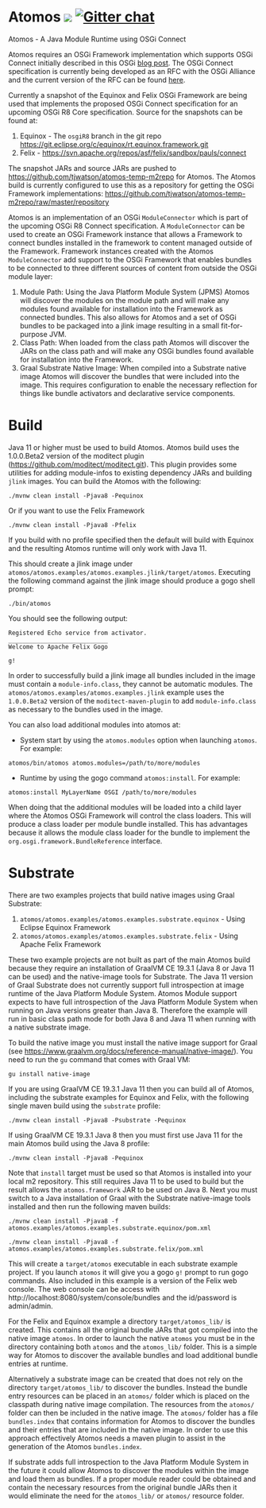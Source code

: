 # Atomos ![](https://github.com/tjwatson/atomos/workflows/Java%20CI/badge.svg) [![Gitter chat](https://badges.gitter.im/gitterHQ/gitter.png)](https://gitter.im/Atomos-OSGi-Connect-Framework/community)

Atomos - A Java Module Runtime using OSGi Connect

Atomos requires an OSGi Framework implementation which supports OSGi Connect initially described in this OSGi [blog post](https://blog.osgi.org/2019/09/osgi-connect-revisited.html).  The OSGi Connect specification is currently being developed as an RFC with the OSGi Alliance and the current version of the RFC can be found [here](https://github.com/osgi/design/blob/master/rfcs/rfc0243/rfc-0243-Connect.pdf).

Currently a snapshot of the Equinox and Felix OSGi Framework are being used that implements the proposed OSGi Connect specification for an upcoming OSGi R8 Core specification. Source for the snapshots can be found at:
1. Equinox - The `osgiR8` branch in the git repo https://git.eclipse.org/c/equinox/rt.equinox.framework.git
1. Felix - https://svn.apache.org/repos/asf/felix/sandbox/pauls/connect

The snapshot JARs and source JARs are pushed to https://github.com/tjwatson/atomos-temp-m2repo for Atomos. The Atomos build is currently configured to use this as a repository for getting the OSGi Framework implementations: https://github.com/tjwatson/atomos-temp-m2repo/raw/master/repository

Atomos is an implementation of an OSGi `ModuleConnector` which is part of the upcoming OSGi R8 Connect specification. A `ModuleConnector` can be used to create an OSGi Framework instance that allows a Framework to connect bundles installed in the framework to content managed outside of the Framework. Framework instances created with the Atomos `ModuleConnector` add support to the OSGi Framework that enables bundles to be connected to three different sources of content from outside the OSGi module layer:

1. Module Path:  Using the Java Platform Module System (JPMS) Atomos will discover the modules on the module path and will make any modules found available for installation into the Framework as connected bundles.  This also allows for Atomos and a set of OSGi bundles to be packaged into a jlink image resulting in a small fit-for-purpose JVM.
1. Class Path:  When loaded from the class path Atomos will discover the JARs on the class path and will make any OSGi bundles found available for installation into the Framework.
1. Graal Substrate Native Image:  When compiled into a Substrate native image Atomos will discover the bundles that were included into the image.  This requires configuration to enable the necessary reflection for things like bundle activators and declarative service components.


# Build

Java 11 or higher must be used to build Atomos.  Atomos build uses the 1.0.0.Beta2 version of the moditect plugin (https://github.com/moditect/moditect.git). This plugin provides some utilities for adding module-infos to existing dependency JARs and building `jlink` images.  You can build the Atomos with the following:

`./mvnw clean install -Pjava8 -Pequinox`

Or if you want to use the Felix Framework

`./mvnw clean install -Pjava8 -Pfelix`

If you build with no profile specified then the default will build with Equinox and the resulting Atomos runtime will only work with Java 11.

This should create a jlink image under `atomos/atomos.examples/atomos.examples.jlink/target/atomos`. Executing the following command against the jlink image should produce a gogo shell prompt:

`./bin/atomos`

You should see the following output:

```
Registered Echo service from activator.
____________________________
Welcome to Apache Felix Gogo

g! 
```

In order to successfully build a jlink image all bundles included in the image must contain a `module-info.class`, they cannot be automatic modules. The `atomos/atomos.examples/atomos.examples.jlink` example uses the `1.0.0.Beta2` version of the `moditect-maven-plugin` to add `module-info.class` as necessary to the bundles used in the image.

You can also load additional modules into atomos at:

 - System start
by using the `atomos.modules` option when launching `atomos`. For example:

```
atomos/bin/atomos atomos.modules=/path/to/more/modules
```

 - Runtime
by using the gogo command `atomos:install`. For example:

```
atomos:install MyLayerName OSGI /path/to/more/modules
```

When doing that the additional modules will be loaded into a child layer where the Atomos OSGi Framework will control the class loaders.  This will produce a class loader per module bundle installed.  This has advantages because it allows the module class loader for the bundle to implement the `org.osgi.framework.BundleReference` interface.

# Substrate

There are two examples projects that build native images using Graal Substrate:
1. `atomos/atomos.examples/atomos.examples.substrate.equinox` - Using Eclipse Equinox Framework
1. `atomos/atomos.examples/atomos.examples.substrate.felix` - Using Apache Felix Framework

These two example projects are not built as part of the main Atomos build because they require an installation of GraalVM CE 19.3.1 (Java 8 or Java 11 can be used) and the native-image tools for Substrate. The Java 11 version of Graal Substrate does not currently support full introspection at image runtime of the Java Platform Module System. Atomos Module support expects to have full introspection of the Java Platform Module System when running on Java versions greater than Java 8. Therefore the example will run in basic class path mode for both Java 8 and Java 11 when running with a native substrate image.

To build the native image you must install the native image support for Graal (see https://www.graalvm.org/docs/reference-manual/native-image/).  You need to run the `gu` command that comes with Graal VM: 

`gu install native-image`

If you are using GraalVM CE 19.3.1 Java 11 then you can build all of Atomos, including the substrate examples for Equinox and Felix, with the following single maven build using the `substrate` profile:

`./mvnw clean install -Pjava8 -Psubstrate -Pequinox`

If using GraalVM CE 19.3.1 Java 8 then you must first use Java 11 for the main Atomos build using the Java 8 profile:

`./mvnw clean install -Pjava8 -Pequinox`

Note that `install` target must be used so that Atomos is installed into your local m2 repository. This still requires Java 11 to be used to build but the result allows the `atomos.framework` JAR to be used on Java 8. Next you must switch to a Java installation of Graal with the Substrate native-image tools installed and then run the following maven builds:

`./mvnw clean install -Pjava8 -f atomos.examples/atomos.examples.substrate.equinox/pom.xml`

`./mvnw clean install -Pjava8 -f atomos.examples/atomos.examples.substrate.felix/pom.xml`

This will create a `target/atomos` executable in each substrate example project. If you launch `atomos` it will give you a gogo `g!` prompt to run gogo commands.  Also included in this example is a version of the Felix web console.  The web console can be access with http://localhost:8080/system/console/bundles and the id/password is admin/admin.

For the Felix and Equinox example a directory `target/atomos_lib/` is created.  This contains all the original bundle JARs that got compiled into the native image `atomos`.  In order to launch the native `atomos` you must be in the directory containing both `atomos` and the `atomos_lib/` folder.  This is a simple way for Atomos to discover the available bundles and load additional bundle entries at runtime.

Alternatively a substrate image can be created that does not rely on the directory `target/atomos_lib/` to discover the bundles.  Instead the bundle entry resources can be placed in an `atomos/` folder which is placed on the classpath during native image compilation. The resources from the `atomos/` folder can then be included in the native image.  The `atomos/` folder has a file `bundles.index` that contains information for Atomos to discover the bundles and their entries that are included in the native image. In order to use this approach effectively Atomos needs a maven plugin to assist in the generation of the Atomos `bundles.index`.

If substrate adds full introspection to the Java Platform Module System in the future it could allow Atomos to discover the modules within the image and load them as bundles.  If a proper module reader could be obtained and contain the necessary resources from the original bundle JARs then it would eliminate the need for the `atomos_lib/` or `atomos/` resource folder.
